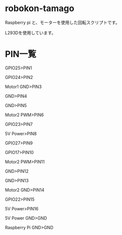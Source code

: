 # robokon-tamago
Raspberry pi と、モーターを使用した回転スクリプトです。

L293Dを使用しています。

# PIN一覧
GPIO25>PIN1

GPIO24>PIN2

Motor1 GND>PIN3

GND>PIN4

GND>PIN5

Motor2 PWM>PIN6

GPIO23>PIN7

5V Power>PIN8

GPIO27>PIN9

GPIO17>PIN10

Motor2 PWM>PIN11

GND>PIN12

GND>PIN13

Motor2 GND>PIN14

GPIO22>PIN15

5V Power>PIN16

5V Power GND>GND

Raspberry Pi GND>GND
